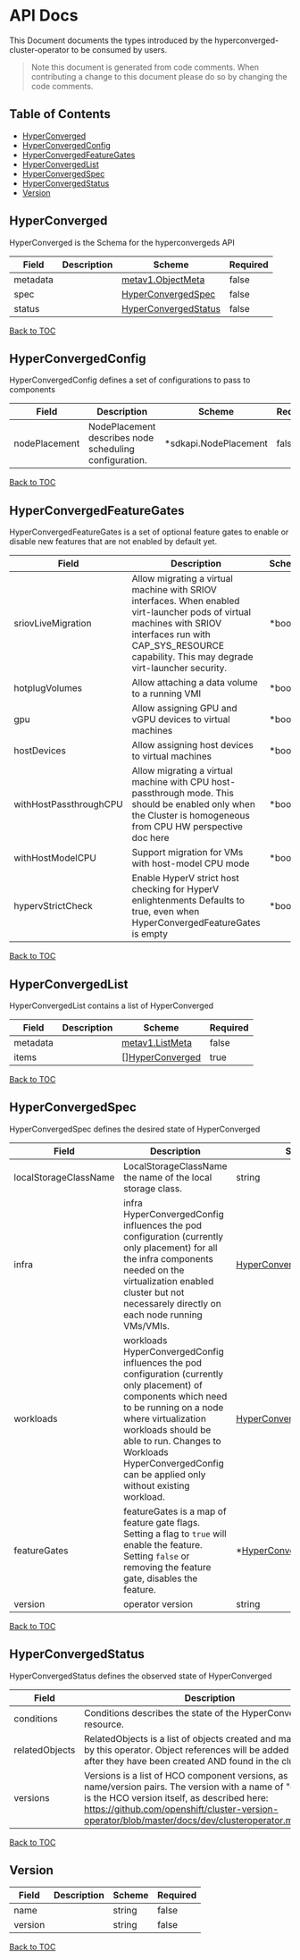 
# API Docs

This Document documents the types introduced by the hyperconverged-cluster-operator to be consumed by users.

> Note this document is generated from code comments. When contributing a change to this document please do so by changing the code comments.

## Table of Contents
* [HyperConverged](#hyperconverged)
* [HyperConvergedConfig](#hyperconvergedconfig)
* [HyperConvergedFeatureGates](#hyperconvergedfeaturegates)
* [HyperConvergedList](#hyperconvergedlist)
* [HyperConvergedSpec](#hyperconvergedspec)
* [HyperConvergedStatus](#hyperconvergedstatus)
* [Version](#version)

## HyperConverged

HyperConverged is the Schema for the hyperconvergeds API

| Field | Description | Scheme | Required |
| ----- | ----------- | ------ | -------- |
| metadata |  | [metav1.ObjectMeta](https://kubernetes.io/docs/reference/generated/kubernetes-api/v1.17/#objectmeta-v1-meta) | false |
| spec |  | [HyperConvergedSpec](#hyperconvergedspec) | false |
| status |  | [HyperConvergedStatus](#hyperconvergedstatus) | false |

[Back to TOC](#table-of-contents)

## HyperConvergedConfig

HyperConvergedConfig defines a set of configurations to pass to components

| Field | Description | Scheme | Required |
| ----- | ----------- | ------ | -------- |
| nodePlacement | NodePlacement describes node scheduling configuration. | *sdkapi.NodePlacement | false |

[Back to TOC](#table-of-contents)

## HyperConvergedFeatureGates

HyperConvergedFeatureGates is a set of optional feature gates to enable or disable new features that are not enabled by default yet.

| Field | Description | Scheme | Required |
| ----- | ----------- | ------ | -------- |
| sriovLiveMigration | Allow migrating a virtual machine with SRIOV interfaces. When enabled virt-launcher pods of virtual machines with SRIOV interfaces run with CAP_SYS_RESOURCE capability. This may degrade virt-launcher security. | *bool | false |
| hotplugVolumes | Allow attaching a data volume to a running VMI | *bool | false |
| gpu | Allow assigning GPU and vGPU devices to virtual machines | *bool | false |
| hostDevices | Allow assigning host devices to virtual machines | *bool | false |
| withHostPassthroughCPU | Allow migrating a virtual machine with CPU host-passthrough mode. This should be enabled only when the Cluster is homogeneous from CPU HW perspective doc here | *bool | false |
| withHostModelCPU | Support migration for VMs with host-model CPU mode | *bool | false |
| hypervStrictCheck | Enable HyperV strict host checking for HyperV enlightenments Defaults to true, even when HyperConvergedFeatureGates is empty | *bool | false |

[Back to TOC](#table-of-contents)

## HyperConvergedList

HyperConvergedList contains a list of HyperConverged

| Field | Description | Scheme | Required |
| ----- | ----------- | ------ | -------- |
| metadata |  | [metav1.ListMeta](https://kubernetes.io/docs/reference/generated/kubernetes-api/v1.17/#listmeta-v1-meta) | false |
| items |  | [][HyperConverged](#hyperconverged) | true |

[Back to TOC](#table-of-contents)

## HyperConvergedSpec

HyperConvergedSpec defines the desired state of HyperConverged

| Field | Description | Scheme | Required |
| ----- | ----------- | ------ | -------- |
| localStorageClassName | LocalStorageClassName the name of the local storage class. | string | false |
| infra | infra HyperConvergedConfig influences the pod configuration (currently only placement) for all the infra components needed on the virtualization enabled cluster but not necessarely directly on each node running VMs/VMIs. | [HyperConvergedConfig](#hyperconvergedconfig) | false |
| workloads | workloads HyperConvergedConfig influences the pod configuration (currently only placement) of components which need to be running on a node where virtualization workloads should be able to run. Changes to Workloads HyperConvergedConfig can be applied only without existing workload. | [HyperConvergedConfig](#hyperconvergedconfig) | false |
| featureGates | featureGates is a map of feature gate flags. Setting a flag to `true` will enable the feature. Setting `false` or removing the feature gate, disables the feature. | *[HyperConvergedFeatureGates](#hyperconvergedfeaturegates) | false |
| version | operator version | string | false |

[Back to TOC](#table-of-contents)

## HyperConvergedStatus

HyperConvergedStatus defines the observed state of HyperConverged

| Field | Description | Scheme | Required |
| ----- | ----------- | ------ | -------- |
| conditions | Conditions describes the state of the HyperConverged resource. | []conditionsv1.Condition | false |
| relatedObjects | RelatedObjects is a list of objects created and maintained by this operator. Object references will be added to this list after they have been created AND found in the cluster. | []corev1.ObjectReference | false |
| versions | Versions is a list of HCO component versions, as name/version pairs. The version with a name of \"operator\" is the HCO version itself, as described here: https://github.com/openshift/cluster-version-operator/blob/master/docs/dev/clusteroperator.md#version | Versions | false |

[Back to TOC](#table-of-contents)

## Version



| Field | Description | Scheme | Required |
| ----- | ----------- | ------ | -------- |
| name |  | string | false |
| version |  | string | false |

[Back to TOC](#table-of-contents)
